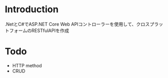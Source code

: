 # Introduction

.NetとC#でASP.NET Core Web APIコントローラーを使用して、クロスプラットフォームのRESTfulAPIを作成

# Todo
+ HTTP method
+ CRUD
